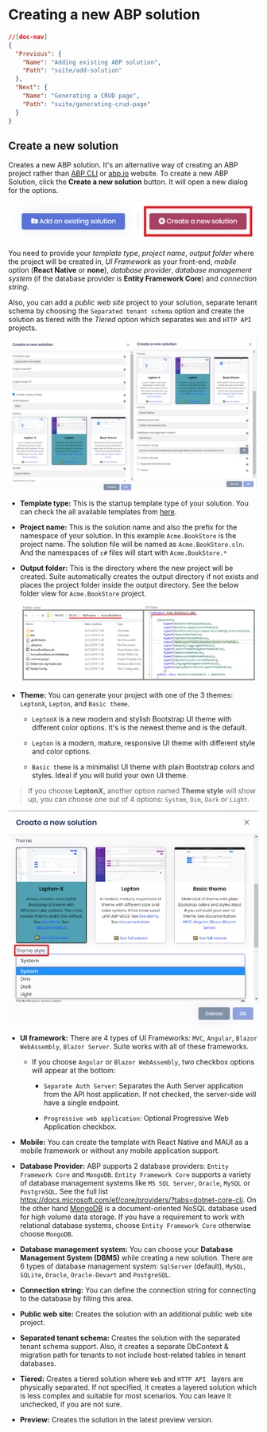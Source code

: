 # Creating a new ABP solution

````json
//[doc-nav]
{
  "Previous": {
    "Name": "Adding existing ABP solution",
    "Path": "suite/add-solution"
  },
  "Next": {
    "Name": "Generating a CRUD page",
    "Path": "suite/generating-crud-page"
  }
}
````

## Create a new solution

Creates a new ABP solution. It's an alternative way of creating an ABP project rather than [ABP CLI](../cli#new) or [abp.io](https://abp.io/get-started) website.  To create a new ABP Solution, click the **Create a new solution** button. It will open a new dialog for the options.

![Create a new ABP Solution](../images/suite-create-a-new-solution.png)

You need to provide your *template type*, *project name*, *output folder* where the project will be created in, *UI Framework* as your front-end, *mobile* option (**React Native** or **none**), *database provider*, *database management system* (if the database provider is **Entity Framework Core**) and *connection string*.

Also, you can add a *public web site* project to your solution, separate tenant schema by choosing the `Separated tenant schema` option and create the solution as tiered with the *Tiered* option which separates `Web` and `HTTP API` projects.

![Create a new solution](../images/suite-new-solution.png)

- **Template type:** This is the startup template type of your solution. You can check the all available templates from [here](../solution-templates).

- **Project name:** This is the solution name and also the prefix for the namespace of your solution. In this example `Acme.BookStore` is the project name. The solution file will be named as `Acme.BookStore.sln`. And the namespaces of `c#` files will start with `Acme.BookStore.*`

- **Output folder:** This is the directory where the new project will be created. Suite automatically creates the output directory if not exists and places the project folder inside the output directory. See the below folder view for `Acme.BookStore` project.

  ![New Solution Directory](../images/suite-new-solution-directory.png)

- **Theme:** You can generate your project with one of the 3 themes: `LeptonX`, `Lepton`, and `Basic theme`.

  - `LeptonX` is a new modern and stylish Bootstrap UI theme with different color options. It's is the newest theme and is the default.

  - `Lepton` is a modern, mature, responsive UI theme with different style and color options.

  - `Basic theme` is a minimalist UI theme with plain Bootstrap colors and styles. Ideal if you will build your own UI theme.

> If you choose **LeptonX**, another option named **Theme style** will show up, you can choose one out of 4 options: `System`, `Dim`, `Dark` or `Light`.

![suite-new-solution-leptonx-theme](../images/suite-new-solution-leptonx-theme.png)

- **UI framework:** There are 4 types of UI Frameworks: `MVC`, `Angular`, `Blazor WebAssembly`, `Blazor Server`. Suite works with all of these frameworks.

  - If you choose `Angular` or `Blazor WebAssembly`, two checkbox options will appear at the bottom:

      - `Separate Auth Server`: Separates the Auth Server application from the API host application. If not checked, the server-side will have a single endpoint.

      - `Progressive web application`: Optional Progressive Web Application checkbox.

- **Mobile:** You can create the template with React Native and MAUI as a mobile framework or without any mobile application support.

- **Database Provider:** ABP supports 2 database providers: `Entity Framework Core` and `MongoDB`.  `Entity Framework Core` supports a variety of database management systems like `MS SQL Server`, `Oracle`, `MySQL` or  `PostgreSQL`. See the full list https://docs.microsoft.com/ef/core/providers/?tabs=dotnet-core-cli. On the other hand [MongoDB](https://www.mongodb.com/) is a document-oriented NoSQL database used for high volume data storage. If you have a requirement to work with relational database systems, choose  `Entity Framework Core` otherwise choose `MongoDB`.

- **Database management system:** You can choose your **Database Management System (DBMS)** while creating a new solution. There are 6 types of database management system: `SqlServer` (default), `MySQL`, `SQLite`, `Oracle`, `Oracle-Devart` and `PostgreSQL`.

- **Connection string:** You can define the connection string for connecting to the database by filling this area.

- **Public web site:** Creates the solution with an additional public web site project.

- **Separated tenant schema:** Creates the solution with the separated tenant schema support. Also, it creates a separate DbContext & migration path for tenants to not include host-related tables in tenant databases.

- **Tiered:** Creates a tiered solution where `Web` and `HTTP API ` layers are physically separated. If not specified, it creates a layered solution which is less complex and suitable for most scenarios. You can leave it unchecked, if you are not sure.

- **Preview:** Creates the solution in the latest preview version.
